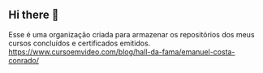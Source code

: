 ## Hi there 👋

Esse é uma organização criada para armazenar os repositórios dos meus cursos concluídos e certificados emitidos.
https://www.cursoemvideo.com/blog/hall-da-fama/emanuel-costa-conrado/
